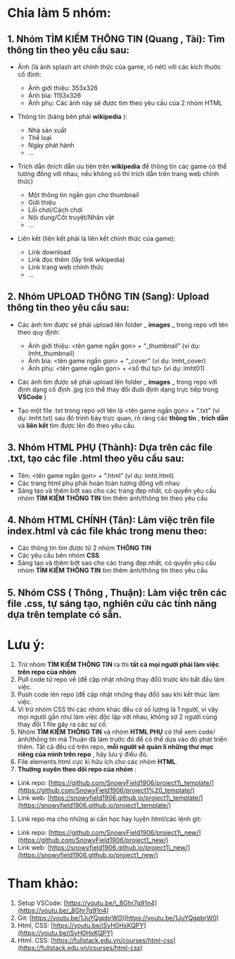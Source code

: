 # **Chia làm 5 nhóm:**

## 1. Nhóm **TÌM KIẾM THÔNG TIN** (**Quang** , **Tài**): Tìm thông tin theo yêu cầu sau:

  - Ảnh (là ảnh splash art chính thức của game, rõ nét) với các kích thước cố định:
    - Ảnh giới thiệu: 353x326
    - Ảnh bìa: 1153x326
    - Ảnh phụ: Các ảnh này sẽ được tìm theo yêu cầu của 2 nhóm HTML

  - Thông tin (bảng bên phải **wikipedia** ):
    - Nhà sản xuất
    - Thể loại
    - Ngày phát hành
    - …

  - Trích dẫn (trích dẫn ưu tiên trên **wikipedia** để thông tin các game có thể tương đồng với nhau, nếu không có thì trích dẫn trên trang web chính thức)
    - Một thông tin ngắn gọn cho thumbnail
    - Giới thiệu
    - Lối chơi/Cách chơi
    - Nội dung/Cốt truyệt/Nhân vật
    - …

  - Liên kết (liên kết phải là liên kết chính thức của game):
    - Link download
    - Link đọc thêm (lấy link wikipedia)
    - Link trang web chính thức
    - …

## 2. Nhóm **UPLOAD THÔNG TIN** (**Sang**): Upload thông tin theo yêu cầu sau:

- Các ảnh tìm được sẽ phải upload lên folder _ **images** _ trong repo với tên theo quy định:

  - Ảnh giới thiệu: <tên game ngắn gọn> + “\_thumbnail” (ví dụ: lmht\_thumbnail)
  - Ảnh bìa: <tên game ngắn gọn> + “\_cover” (ví dụ: lmht\_cover)
  - Ảnh phụ: <tên game ngắn gọn> + <số thứ tự> (ví dụ: lmht01)

- Các ảnh tìm được sẽ phải upload lên folder _ **images** _ trong repo với định dạng cố định .jpg (có thể thay đổi đuôi định dạng trực tiếp trong **VSCode** )

- Tạo một file .txt trong repo với tên là <tên game ngắn gọn> + “.txt” (ví dụ: lmht.txt) sau đó trình bày trực quan, rõ ràng các **thông tin** , **trích dẫn** và **liên kết** tìm được lên đó theo yêu cầu.

## 3. Nhóm **HTML PHỤ** (**Thành**): Dựa trên các file .txt, tạo các file .html theo yêu cầu sau:

- Tên: <tên game ngắn gọn> + “.html” (ví dụ: lmht.html)
- Các trang html phụ phải hoàn toàn tương đồng với nhau
- Sáng tạo và thêm bớt sao cho các trang đẹp nhất, có quyền yêu cầu nhóm **TÌM KIẾM THÔNG TIN** tìm thêm ảnh/thông tin theo yêu cầu

## 4. Nhóm **HTML CHÍNH** (**Tân**): Làm việc trên file index.html và các file khác trong **menu** theo:

- Các thông tin tìm được từ 2 nhóm **THÔNG TIN**
- Các yêu cầu bên nhóm **CSS**
- Sáng tạo và thêm bớt sao cho các trang đẹp nhất, có quyền yêu cầu nhóm **TÌM KIẾM THÔNG TIN** tìm thêm ảnh/thông tin theo yêu cầu

## 5. Nhóm **CSS** ( **Thông** , **Thuận**): Làm việc trên các file .css, tự sáng tạo, nghiên cứu các tính năng dựa trên template có sẵn.

# **Lưu ý:**

1. Trừ nhóm **TÌM KIẾM THÔNG TIN** ra thì **tất cả mọi người phải làm việc trên repo của nhóm**
2. Pull code từ repo về (để cập nhật những thay đổi) trước khi bắt đầu làm việc.
3. Push code lên repo (để cập nhật những thay đổi) sau khi kết thúc làm việc.
4. Vì trừ nhóm CSS thì các nhóm khác đều có số lượng là 1 người, vì vậy mọi người gần như làm việc độc lập với nhau, không sợ 2 người cùng thay đổi 1 file gây ra các sự cố.
5. Nhóm **TÌM KIẾM THÔNG TIN** và nhóm **HTML PHỤ** có thể xem code/ảnh/thông tin mà Thuận đã làm trước đó để có thể dựa vào đó phát triển thêm. Tất cả đều có trên repo, **mỗi người sẽ quản lí những thư mục riêng của mình trên repo** , hãy lưu ý điều đó.
6. File elements.html cực kì hữu ích cho các nhóm **HTML**.
7. **Thường xuyên theo dõi repo của nhóm** :

- Link repo: [https://github.com/SnowyField1906/project1\_template/](https://github.com/SnowyField1906/project1%20_template/)
- Link web: [https://snowyfield1906.github.io/project1\_template/](https://snowyfield1906.github.io/project1_template/)

1. Link repo ma cho những ai cần học hay luyện html/các lệnh git:

- Link repo: [https://github.com/SnowyField1906/project1\_new/](https://github.com/SnowyField1906/project1_new/)
- Link web: [https://snowyfield1906.github.io/project1\_new/](https://snowyfield1906.github.io/project1_new/)

# **Tham khảo:**

1. Setup VSCode: [https://youtu.be/\_8Ghr7q91n4](https://youtu.be/_8Ghr7q91n4)
2. Git: [https://youtu.be/1JuYQgpbrW0](https://youtu.be/1JuYQgpbrW0)
3. Html, CSS: [https://youtu.be/jSyH0HxKQPY](https://youtu.be/jSyH0HxKQPY)
4. Html. CSS: [https://fullstack.edu.vn/courses/html-css](https://fullstack.edu.vn/courses/html-css)
